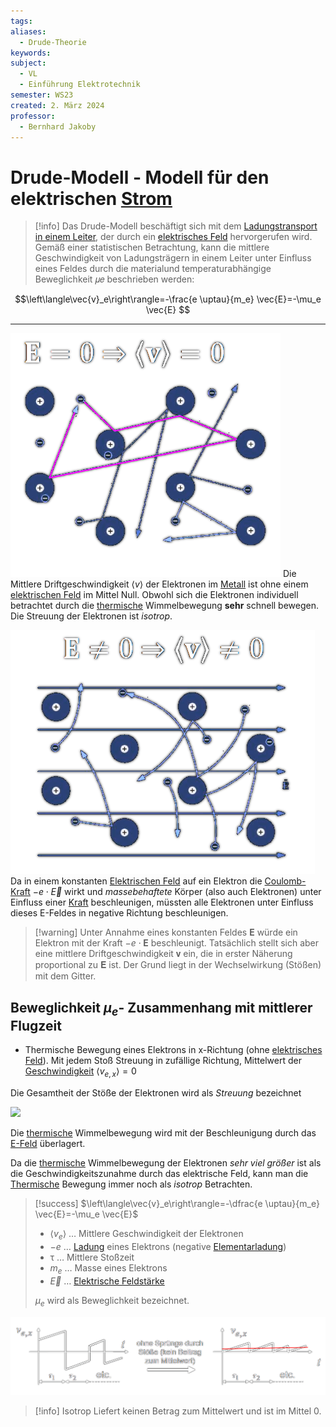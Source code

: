 ```yaml
---
tags: 
aliases:
  - Drude-Theorie
keywords: 
subject:
  - VL
  - Einführung Elektrotechnik
semester: WS23
created: 2. März 2024
professor:
  - Bernhard Jakoby
---
```

 

# Drude-Modell - Modell für den elektrischen [Strom](../Elektrotechnik/elektrischer%20Strom.md)

> [!info] Das Drude-Modell beschäftigt sich mit dem [Ladungstransport in einem Leiter](elektrischer%20Strom.md), der durch ein [elektrisches Feld](elektrisches%20Feld.md) hervorgerufen wird.
> Gemäß einer statistischen Betrachtung, kann die mittlere Geschwindigkeit von Ladungsträgern in einem Leiter unter Einfluss eines Feldes durch die materialund temperaturabhängige Beweglichkeit 𝜇𝑒 beschrieben werden:

$$\left\langle\vec{v}_e\right\rangle=-\frac{e \uptau}{m_e} \vec{E}=-\mu_e \vec{E} $$

---

![invert_light|282](../Elektrotechnik/assets/V_Therm.png) Die Mittlere Driftgeschwindigkeit $\langle v\rangle$ der Elektronen im [Metall](../Chemie/Metallbindung.md) ist ohne einem [elektrischen Feld](elektrisches%20Feld.md) im Mittel Null.
Obwohl sich die Elektronen individuell betrachtet durch die [thermische](../Physik/Temperatur%20und%20Teilchenmodell.md) Wimmelbewegung **sehr** schnell bewegen. Die Streuung der Elektronen ist *isotrop*.

![invert_light|250](../Elektrotechnik/assets/V_ThermEFeld.png) Da in einem konstanten [Elektrischen Feld](elektrisches%20Feld.md) auf ein Elektron die [Coulomb-Kraft](Coulomb-Kraft.md) $-e\cdot \vec{E}$ wirkt und *massebehaftete* Körper (also auch Elektronen) unter Einfluss einer [Kraft](../Physik/{MOC}%20Kräfte.md) beschleunigen, müssten alle Elektronen unter Einfluss dieses E-Feldes in negative Richtung beschleunigen.



> [!warning] Unter Annahme eines konstanten Feldes $\mathbf{E}$ würde ein Elektron mit der Kraft $-e\cdot\mathbf{E}$ beschleunigt.
> Tatsächlich stellt sich aber eine mittlere Driftgeschwindigkeit 𝐯 ein, die in erster Näherung proportional zu 𝐄 ist.
> Der Grund liegt in der Wechselwirkung (Stößen) mit dem Gitter.

## Beweglichkeit $\mu_{e}$- Zusammenhang mit mittlerer Flugzeit

- Thermische Bewegung eines Elektrons in x-Richtung (ohne [elektrisches Feld](elektrisches%20Feld.md)). Mit jedem Stoß Streuung in zufällige Richtung, Mittelwert der [Geschwindigkeit](../Physik/Kinematik.md) $\langle v_{e,x} \rangle = 0$

Die Gesamtheit der Stöße der Elektronen wird als *Streuung* bezeichnet

![](assets/DrudeStosszeiten.png)

Die [thermische](../Physik/Temperatur%20und%20Teilchenmodell.md) Wimmelbewegung wird mit der Beschleunigung durch das [E-Feld](elektrisches%20Feld.md) überlagert.

Da die [thermische](../Physik/Temperatur%20und%20Teilchenmodell.md) Wimmelbewegung der Elektronen *sehr viel größer* ist als die Geschwindigkeitszunahme durch das elektrische Feld, kann man die [Thermische](../Physik/Temperatur%20und%20Teilchenmodell.md) Bewegung immer noch als *isotrop* Betrachten.

> [!success] $\left\langle\vec{v}_e\right\rangle=-\dfrac{e \uptau}{m_e} \vec{E}=-\mu_e \vec{E}$
> 
> - $\langle v_{e} \rangle$ … Mittlere Geschwindigkeit der Elektronen
> - $-e$ … [Ladung](elektrisches%20Feld.md) eines Elektrons (negative [Elementarladung](../Physik/Konstanten/Elementarladung.md))
> - $\uptau$ … Mittlere Stoßzeit
> - $m_{e}$ … Masse eines Elektrons
> - $\vec{E}$ … [Elektrische Feldstärke](elektrisches%20Feld.md)
> 
> $\mu_{e}$ wird als Beweglichkeit bezeichnet.

![invert_light](assets/MittlGeschwE.png)

> [!info] Isotrop
> Liefert keinen Betrag zum Mittelwert und ist im Mittel $0$.